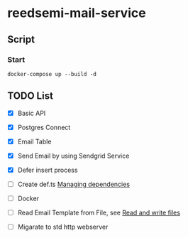 # reedsemi-mail-service

## Script

### Start

```
docker-compose up --build -d
```

## TODO List

- [x] Basic API
- [x] Postgres Connect
- [x] Email Table
- [x] Send Email by using Sendgrid Service

- [x] Defer insert process
- [ ] Create def.ts [Managing dependencies](https://deno.land/manual@v1.6.3/examples/manage_dependencies)
- [ ] Docker
- [ ] Read Email Template from File, see [Read and write files](https://deno.land/manual@v1.6.3/examples/read_write_files)

- [ ] Migarate to std http webserver
